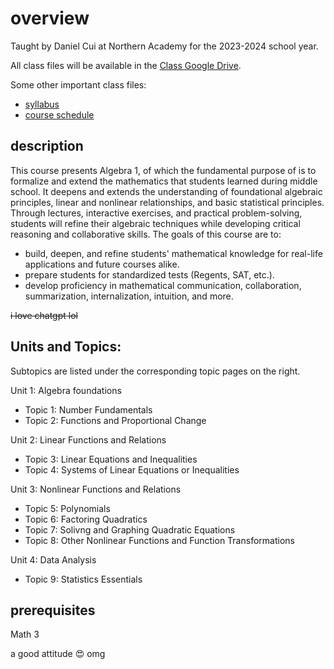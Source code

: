 # overview

Taught by Daniel Cui at Northern Academy for the 2023-2024 school year.

All class files will be available in the [Class Google Drive](https://drive.google.com/drive/folders/1eXiYMQx0QR6msKtpK8vdw2r6vggGoR05?usp=sharing).

Some other important class files: 
- [syllabus](https://docs.google.com/document/d/1XCdLuf7Y5zVTdvf-ysqUdOzRLz3OYc038JSGsMYDLZU/edit?usp=sharing)
- [course schedule](https://docs.google.com/document/d/1zSjg1sFPUNS1KYT8heSWBC1E7k5GYnR8SdKRto8NhXY/edit?usp=sharing)

## description

This course presents Algebra 1, of which the fundamental purpose of is to formalize and extend the mathematics that students learned during middle school. It deepens and extends the understanding of foundational algebraic principles, linear and nonlinear relationships, and basic statistical principles. Through lectures, interactive exercises, and practical problem-solving, students will refine their algebraic techniques while developing critical reasoning and collaborative skills. The goals of this course are to: 
- build, deepen, and refine students' mathematical knowledge for real-life applications and future courses alike.
- prepare students for standardized tests (Regents, SAT, etc.).
- develop proficiency in mathematical communication, collaboration, summarization, internalization, intuition, and more.

~~i love chatgpt lol~~ 

## Units and Topics: 
Subtopics are listed under the corresponding topic pages on the right. 

Unit 1: Algebra foundations
- Topic 1: Number Fundamentals
- Topic 2: Functions and Proportional Change

Unit 2: Linear Functions and Relations
- Topic 3: Linear Equations and Inequalities
- Topic 4: Systems of Linear Equations or Inequalities

Unit 3: Nonlinear Functions and Relations
- Topic 5: Polynomials
- Topic 6: Factoring Quadratics
- Topic 7: Solivng and Graphing Quadratic Equations
- Topic 8: Other Nonlinear Functions and Function Transformations

Unit 4: Data Analysis
- Topic 9: Statistics Essentials

## prerequisites

Math 3

a good attitude 😍 omg